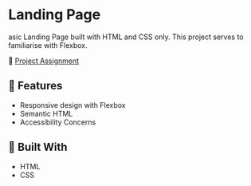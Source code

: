 # Landing Page

asic Landing Page built with HTML and CSS only. This project serves to familiarise with Flexbox.

📜 [Project Assignment](https://www.theodinproject.com/lessons/foundations-landing-page)

## 📱 Features

- Responsive design with Flexbox
- Semantic HTML
- Accessibility Concerns

## 🔩 Built With

- HTML
- CSS
